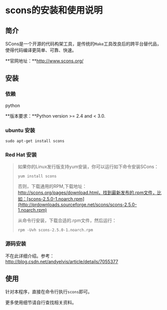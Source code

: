 # scons的安装和使用说明

## 简介

SCons是一个开源的代码构架工具，是传统的`Make`工具改良后的跨平台替代品，使得代码编译更简单、可靠、快速。

**官网地址：**http://www.scons.org/

## 安装

### 依赖

python

**版本要求：**Python version >= 2.4 and \< 3.0. 

### ubuntu 安装

`sudo apt-get install scons`

### Red Hat 安装

> 如果你的Linux发行版支持yum安装，你可以运行如下命令安装SCons：
>
> `yum install scons`
>
> 否则，下载通用的RPM,下载地址：http://scons.org/pages/download.html，找到最新发布的.rpm文件，比如：[scons-2.5.0-1.noarch.rpm](http://prdownloads.sourceforge.net/scons/scons-2.5.0-1.noarch.rpm)
>
> 从命令行安装，下载合适的.rpm文件，然后运行：
>
> `rpm -Uvh scons-2.5.0-1.noarch.rpm`

### 源码安装

不在此详细介绍。参考：http://blog.csdn.net/andyelvis/article/details/7055377

## 使用

针对本程序，直接在命令行执行`scons`即可。

更多使用细节请自行查找相关资料。